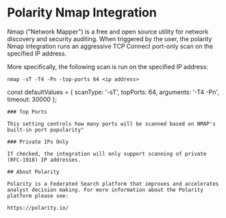# Polarity Nmap Integration

Nmap ("Network Mapper") is a free and open source utility for network discovery and security auditing. When triggered by the user, the polarity Nmap integration runs an aggressive TCP Connect port-only scan on the specified IP address.  

More specifically, the following scan is run on the specified IP address:
```
nmap -sT -T4 -Pn -top-ports 64 <ip address>
```
const defaultValues = {
  scanType: '-sT',
  topPorts: 64,
  arguments: '-T4 -Pn',
  timeout: 30000
};
```
### Top Ports

This setting controls how many ports will be scanned based on NMAP's built-in port popularity"

### Private IPs Only

If checked, the integration will only support scanning of private (RFC-1918) IP addresses.

## About Polarity

Polarity is a Federated Search platform that improves and accelerates analyst decision making. For more information about the Polarity platform please see:

https://polarity.io/
